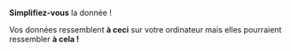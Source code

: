 <!-- <p class="title has-text-centered mt-6 pt-6">
  Simplifiez-vous les données !
</p> -->

<div 
  class="tile is-ancestor is--fullheight mt-6 pt-6"
  style="min-height: 400px">
  <div class="tile is-vertical is-6">
    <div class="tile is-parent">
      <article class="tile is-child notification is-light">
        <p class="title">
          <b> Simplifiez-vous</b> la donnée !
        </p>
        <p class="subtitle">
          Vos données ressemblent
          <b>à ceci</b>
          sur votre ordinateur
          mais elles pourraient ressembler
          <b>à cela !</b>
        </p>
      </article>
    </div>
    <div class="tile is-parent">
      <article class="tile is-child notification has-background-white-ter pl-3 pr-1 py-3 is-flex is-direction-row is-align-items-center">
        <div
          class="content is-hidden-mobile mb-0"
          style="
            width: 100%;
            height: 100%;
            min-height: 300px;
            background-image: url('https://raw.githubusercontent.com/multi-coop/datami-documentation-content/main/images/screenshots/messy-excel.png');
            background-size: cover;
            background-repeat: no-repeat;
            background-position: 10% 0%;">
        </div>
        <img
          class="is-hidden-tablet "
          src="https://raw.githubusercontent.com/multi-coop/datami-documentation-content/main/images/screenshots/messy-excel.png"
          alt="MESSY EXCEL"/>
        <span class="icon is-large ml-1 is-size-2">
          <i class="mdi mdi-arrow-right-thick"></i>
        </span>
      </article>
    </div>
  </div>
  <div class="tile is-vertical is-6">
    <div class="tile is-parent">
      <article class="tile is-child notification has-background-white-ter px-2 py-2">
        <div 
          class="content is-hidden-mobile"
          style="
            width: 100%;
            height: 100%;
            background-image: url('https://raw.githubusercontent.com/multi-coop/datami-documentation-content/main/images/screenshots/explowiki-preview-01.png');
            background-size: cover;
            background-repeat: no-repeat;
            background-position: 0% 0%;">
        </div>
        <img
          class="is-hidden-tablet "
          src="https://raw.githubusercontent.com/multi-coop/datami-documentation-content/main/images/screenshots/explowiki-preview-01.png"
          alt="EXPLOWIKI WIDGET"/>
      </article>
    </div>
  </div>
</div>
